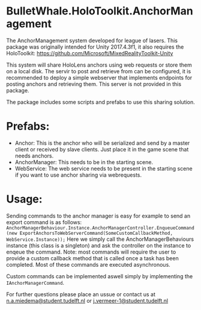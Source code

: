 # BulletWhale.HoloToolkit.AnchorManagement
The AnchorManagement system developed for league of lasers. This package was originally intended for Unity 2017.4.3f1, it also requires the HoloToolkit: https://github.com/Microsoft/MixedRealityToolkit-Unity

This system will share HoloLens anchors using web requests or store them on a local disk. 
The servir to post and retrieve from can be configured, it is recommended to deploy a simple webserver that implements endpoints for
posting anchors and retrieving them. This server is not provided in this package.

The package includes some scripts and prefabs to use this sharing solution. 

# Prefabs:
- Anchor: This is the anchor who will be serialized and send by a master client or received by slave clients. Just place it in the game scene that needs anchors.
- AnchorManager: This needs to be in the starting scene.
- WebService: The web service needs to be present in the starting scene if you want to use anchor sharing via webrequests.

# Usage:
Sending commands to the anchor manager is easy for example to send an export command is as follows:
``AnchorManagerBehaviour.Instance.AnchorManagerController.EnqueueCommand(new ExportAnchorsToWebServerCommand(SomeCustomCallbackMethod, WebService.Instance));``
Here we simply call the AnchorManagerBehaviours instance (this class is a singleton) and ask the controller on the instance to enqeue the command.
Note: most commands will require the user to provide a custom callback method that is called once a task has been completed. Most of these commands are executed asynchronous.

Custom commands can be implemented aswell simply by implementing the ``IAnchorManagerCommand``.

For further questions please place an ussue or contact us at n.a.miedema@student.tudelft.nl or j.vermeer-1@student.tudelft.nl
